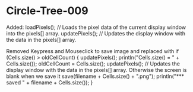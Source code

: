 # Circle-Tree-009
Added:
loadPixels();  //  Loads the pixel data of the current display window into the pixels[] array.
updatePixels(); // Updates the display window with the data in the pixels[] array. 

Removed Keypress and Mouseclick to save image and replaced with 
  if (Cells.size() > oldCellCount) {
    updatePixels();
    println("Cells.size() = " + Cells.size());
    oldCellCount = Cells.size();
    updatePixels(); // Updates the display window with the data in the pixels[] array. Otherwise the screen is blank when we save it
    save(filename + Cells.size() + ".png");
    println("*** saved " + filename + Cells.size());
  }
  
